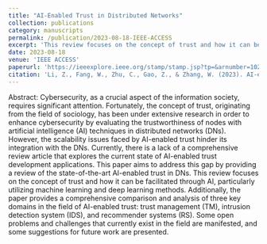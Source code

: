 ```yaml
---
title: "AI-Enabled Trust in Distributed Networks"
collection: publications
category: manuscripts
permalink: /publication/2023-08-18-IEEE-ACCESS
excerpt: 'This review focuses on the concept of trust and how it can be facilitated through AI, particularly utilizing machine learning and deep learning methods. Additionally, the paper provides a comprehensive comparison and analysis of three key domains in the field of AI-enabled trust: trust management (TM), intrusion detection system (IDS), and recommender systems (RS). Some open problems and challenges that currently exist in the field are manifested, and some suggestions for future work are presented.'
date: 2023-08-18
venue: 'IEEE ACCESS'
paperurl: 'https://ieeexplore.ieee.org/stamp/stamp.jsp?tp=&arnumber=10224236'
citation: 'Li, Z., Fang, W., Zhu, C., Gao, Z., & Zhang, W. (2023). AI-enabled trust in distributed networks. IEEE Access, 11, 88116-88134.'
---
```


Abstract:
Cybersecurity, as a crucial aspect of the information society, requires significant attention. Fortunately, the concept of trust, originating from the field of sociology, has been under extensive research in order to enhance cybersecurity by evaluating the trustworthiness of nodes with artificial intelligence (AI) techniques in distributed networks (DNs). However, the scalability issues faced by AI-enabled trust hinder its integration with the DNs. Currently, there is a lack of a comprehensive review article that explores the current state of AI-enabled trust development applications. This paper aims to address this gap by providing a review of the state-of-the-art AI-enabled trust in DNs. This review focuses on the concept of trust and how it can be facilitated through AI, particularly utilizing machine learning and deep learning methods. Additionally, the paper provides a comprehensive comparison and analysis of three key domains in the field of AI-enabled trust: trust management (TM), intrusion detection system (IDS), and recommender systems (RS). Some open problems and challenges that currently exist in the field are manifested, and some suggestions for future work are presented.
